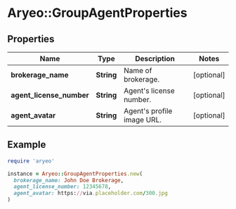 # Aryeo::GroupAgentProperties

## Properties

| Name | Type | Description | Notes |
| ---- | ---- | ----------- | ----- |
| **brokerage_name** | **String** | Name of brokerage. | [optional] |
| **agent_license_number** | **String** | Agent&#39;s license number. | [optional] |
| **agent_avatar** | **String** | Agent&#39;s profile image URL. | [optional] |

## Example

```ruby
require 'aryeo'

instance = Aryeo::GroupAgentProperties.new(
  brokerage_name: John Doe Brokerage,
  agent_license_number: 12345678,
  agent_avatar: https://via.placeholder.com/300.jpg
)
```

